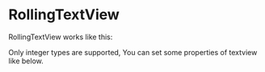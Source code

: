 # RollingTextView

RollingTextView works like this:

Only integer types are supported,
You can set some properties of textview like below.
